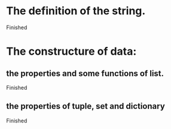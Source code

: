 # The definition of the string.  
Finished
# The constructure of data:
## the properties and some functions of list. 
Finished
## the properties of tuple, set and dictionary
Finished


